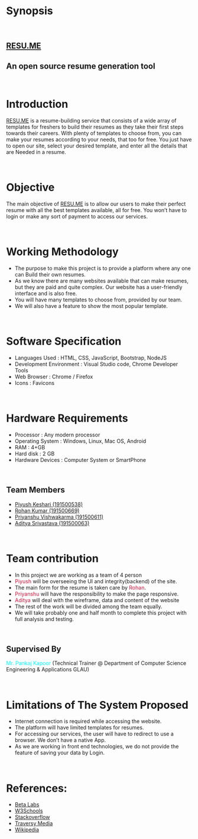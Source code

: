# Synopsis

<br>

## [RESU.ME](https://insane-banda.github.io/resu.me/)
## An open source resume generation tool

<br>

# Introduction

[RESU.ME](https://insane-banda.github.io/resu.me/) is a resume-building service that consists of a wide array of templates for freshers to build
their resumes as they take their first steps towards their careers. With plenty of templates to choose
from, you can make your resumes according to your needs, that too for free.
You just have to open our site, select your desired template, and enter all the details that are
Needed in a resume.

<br>

# Objective
The main objective of [RESU.ME](https://insane-banda.github.io/resu.me/) is to allow our users to make their perfect resume with all the best templates available, all for free. You won’t have to login or make any sort of payment to access our services.

<br>

# Working Methodology
- The purpose to make this project is to provide a platform where any one can
Build their own resumes.
- As we know there are many websites available that can make resumes, but they are paid and quite
 complex. Our website has a user-friendly interface and is also free.
- You will have many templates to choose from, provided by our team.
- We will also have a feature to show the most popular template.

<br>

# Software Specification

- Languages Used : HTML, CSS, JavaScript, Bootstrap, NodeJS
- Development Environment : Visual Studio code, Chrome Developer Tools
- Web Browser : Chrome / Firefox
- Icons : Favicons

<br>

# Hardware Requirements
- Processor : Any modern processor
- Operating System : Windows, Linux, Mac OS, Android
- RAM : 4+GB
- Hard disk : 2 GB
- Hardware Devices : Computer System or SmartPhone

<br>

## Team Members

- [Piyush Keshari (191500538)](https://github.com/insane-banda)
- [Rohan Kumar (191500669)](https://github.com/rohanverma2711)
- [Priyanshu Vishwakarma (191500611)](https://github.com/CodePredator01)
- [Aditya Srivastava (191500063)](https://github.com/aditya240201)

<br>

# Team contribution
- In this project we are working as a team of 4 person
- <font color="crimson">Piyush</font> will be overseeing the UI and integrity(backend) of the site.
- The main form for the resume is taken care by <font color="crimson">Rohan</font>.
- <font color="crimson">Priyanshu</font> will have the responsibility to make the page responsive.
- <font color="crimson">Aditya</font> will deal with the wireframe, data and content of the website
- The rest of the work will be divided among the team equally.
- We will take probably one and half month to complete this project with full
analysis and testing.

<br>


## Supervised By

<font color="cyan">Mr. Pankaj Kapoor</font> (Technical Trainer @ Department of Computer Science Engineering & Applications GLAU)

<br>

# Limitations of The System Proposed
- Internet connection is required while accessing the website.
- The platform will have limited templates for resumes. 
- For accessing our services, the user will have to redirect to use a browser. We don’t have a native App.
- As we are working in front end technologies, we do not provide the feature of saving your data by Login.

<br>

# References:

- [Beta Labs](www.beta-labs.in)
- [W3Schools](https://www.w3schools.com)
- [Stackoverflow](https://stackoverflow.com)
- [Traversy Media](https://www.youtube.com/c/TraversyMedia)
- [Wikipedia](https://en.wikipedia.org)